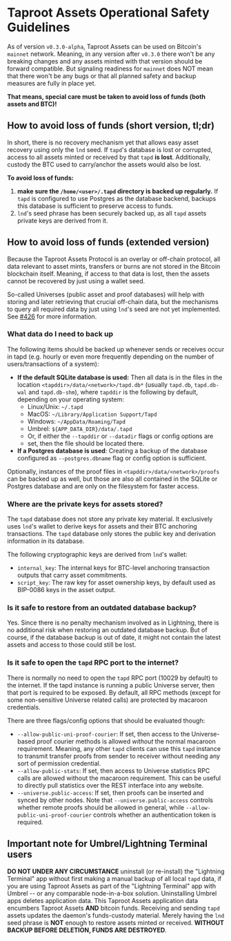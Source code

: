 # Taproot Assets Operational Safety Guidelines

As of version `v0.3.0-alpha`, Taproot Assets can be used on Bitcoin's `mainnet`
network. Meaning, in any version after `v0.3.0` there won't be any breaking
changes and any assets minted with that version should be forward compatible.
But signaling readiness for `mainnet` does NOT mean that there won't be any bugs
or that all planned safety and backup measures are fully in place yet.

**That means, special care must be taken to avoid loss of funds (both assets
and BTC)!**

## How to avoid loss of funds (short version, tl;dr)

In short, there is no recovery mechanism yet that allows easy asset recovery
using only the `lnd` seed. If `tapd`'s database is lost or corrupted,
access to all assets minted or received by that `tapd` **is lost**.
Additionally, custody the BTC used to carry/anchor the assets would also be
lost.

**To avoid loss of funds:**
1. **make sure the `/home/<user>/.tapd` directory is backed up regularly.**
   If `tapd` is configured to use Postgres as the database backend, backups this
   database is sufficient to preserve access to funds.
2. `lnd`'s seed phrase has been securely backed up, as all `tapd` assets private
   keys are derived from it.

## How to avoid loss of funds (extended version)

Because the Taproot Assets Protocol is an overlay or off-chain protocol, all
data relevant to asset mints, transfers or burns are not stored in the Bitcoin
blockchain itself. Meaning, if access to that data is lost, then the assets
cannot be recovered by just using a wallet seed.

So-called Universes (public asset and proof databases) will help with storing
and later retrieving that crucial off-chain data, but the mechanisms to query
all required data by just using `lnd`'s seed are not yet implemented. See
[#426](https://github.com/lightninglabs/taproot-assets/issues/426) for more
information.

### What data do I need to back up

The following items should be backed up whenever sends or receives occur in tapd
(e.g. hourly or even more frequently depending on the number of
users/transactions of a system):

* **If the default SQLite database is used:** Then all data is in the files
  in the location `<tapddir>/data/<network>/tapd.db*` (usually `tapd.db`,
  `tapd.db-wal` and `tapd.db-shm`), where `tapddir` is the following by default,
  depending on your operating system:
   * Linux/Unix: `~/.tapd`
   * MacOS: `~/Library/Application Support/Tapd`
   * Windows: `~/AppData/Roaming/Tapd`
   * Umbrel: `${APP_DATA_DIR}/data/.tapd`
   * Or, if either the `--tapddir` or `--datadir` flags or config options are
   * set, then the file should be located there.
* **If a Postgres database is used**: Creating a backup of the database
  configured as `--postgres.dbname` flag or config option is sufficient.

Optionally, instances of the proof files in `<tapddir>/data/<network>/proofs`
can be backed up as well, but those are also all contained in the SQLite or
Postgres database and are only on the filesystem for faster access.

### Where are the private keys for assets stored?

The `tapd` database does not store any private key material. It exclusively uses
`lnd`'s wallet to derive keys for assets and their BTC anchoring transactions.
The `tapd` database only stores the public key and derivation information in
its database.

The following cryptographic keys are derived from `lnd`'s wallet:
* `internal_key`: The internal keys for BTC-level anchoring transaction outputs
  that carry asset commitments.
* `script_key`: The raw key for asset ownership keys, by default used as
  BIP-0086 keys in the asset output.


### Is it safe to restore from an outdated database backup?

Yes. Since there is no penalty mechanism involved as in Lightning, there is no
additional risk when restoring an outdated database backup.
But of course, if the database backup is out of date, it might not contain the
latest assets and access to those could still be lost.

### Is it safe to open the `tapd` RPC port to the internet?

There is normally no need to open the `tapd` RPC port (10029 by default) to the
internet. If the tapd instance is running a public Universe server, then that
port is required to be exposed. By default, all RPC methods (except for some
non-sensitive Universe related calls) are protected by macaroon credentials.

There are three flags/config options that should be evaluated though:
* `--allow-public-uni-proof-courier`: If set, then access to the Universe-based
  proof courier methods is allowed _without_ the normal macaroon requirement.
  Meaning, any other `tapd` clients can use this `tapd` instance to transmit
  transfer proofs from sender to receiver without needing any sort of
  permission credential.
* `--allow-public-stats`: If set, then access to Universe statistics RPC calls
  are allowed without the macaroon requirement. This can be useful to
  directly pull statistics over the REST interface into any website.
* `--universe.public-access`: If set, then proofs can be inserted and synced by
  other nodes. Note that `--universe.public-access` controls whether remote
  proofs should be allowed in general, while `--allow-public-uni-proof-courier`
  controls whether an authentication token is required.

## Important note for Umbrel/Lightning Terminal users

**DO NOT UNDER ANY CIRCUMSTANCE** uninstall (or re-install) the "Lightning
Terminal" app without first making a manual backup of all local `tapd` data,
if you are using Taproot Assets as part of the "Lightning Terminal" app with
Umbrel -- or any comparable node-in-a-box solution.  Uninstalling Umbrel apps
deletes application data. This Taproot Assets application data encumbers
Taproot Assets **AND** bitcoin funds. Receiving and sending `tapd` assets
updates the daemon's funds-custody material. Merely having the `lnd` seed phrase
is **NOT** enough to restore assets minted or received.
**WITHOUT BACKUP BEFORE DELETION, FUNDS ARE DESTROYED**.
